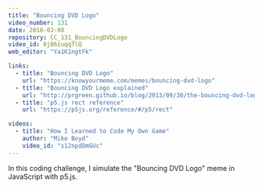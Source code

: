 ```yaml
---
title: "Bouncing DVD Logo"
video_number: 131
date: 2018-02-08
repository: CC_131_BouncingDVDLogo
video_id: 0j86zuqqTlQ
web_editor: "Ya1K1ngtFk"

links:
  - title: "Bouncing DVD Logo"
    url: "https://knowyourmeme.com/memes/bouncing-dvd-logo"
  - title: "Bouncing DVD Logo explained"
    url: "http://prgreen.github.io/blog/2013/09/30/the-bouncing-dvd-logo-explained/"
  - title: "p5.js rect reference"
    url: "https://p5js.org/reference/#/p5/rect"

videos:
  - title: "How I Learned to Code My Own Game"
    author: "Mike Boyd"
    video_id: "s12npdDmGUc"
---
```


In this coding challenge, I simulate the "Bouncing DVD Logo" meme in JavaScript with p5.js.
